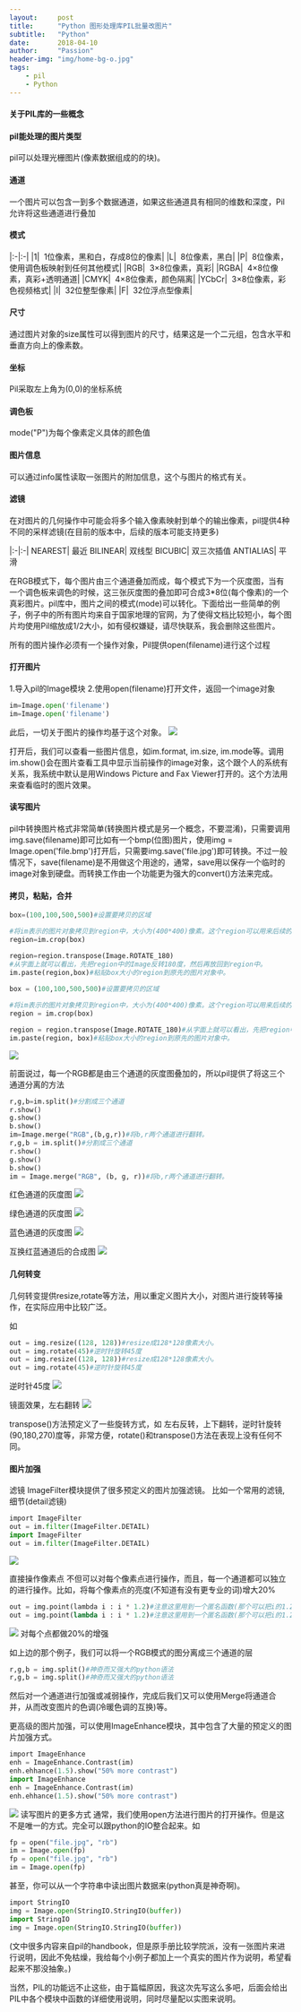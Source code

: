 ```yaml
---
layout:     post
title:      "Python 图形处理库PIL批量改图片"
subtitle:   "Python"
date:       2018-04-10
author:     "Passion"
header-img: "img/home-bg-o.jpg"
tags:
    - pil
    - Python
---
```



#### 关于PIL库的一些概念


#### pil能处理的图片类型
pil可以处理光栅图片(像素数据组成的的块)。

#### 通道
一个图片可以包含一到多个数据通道，如果这些通道具有相同的维数和深度，Pil允许将这些通道进行叠加

#### 模式

|:-|:-|
|1|	 1位像素，黑和白，存成8位的像素|
|L|	 8位像素，黑白|
|P|	 8位像素，使用调色板映射到任何其他模式|
|RGB|	 3×8位像素，真彩|
|RGBA|	 4×8位像素，真彩+透明通道|
|CMYK|	 4×8位像素，颜色隔离|
|YCbCr|	 3×8位像素，彩色视频格式|
|I|	 32位整型像素|
|F|	 32位浮点型像素|




#### 尺寸
通过图片对象的size属性可以得到图片的尺寸，结果这是一个二元组，包含水平和垂直方向上的像素数。

#### 坐标
Pil采取左上角为(0,0)的坐标系统

#### 调色板
mode("P")为每个像素定义具体的颜色值

#### 图片信息
可以通过info属性读取一张图片的附加信息，这个与图片的格式有关。

#### 滤镜
在对图片的几何操作中可能会将多个输入像素映射到单个的输出像素，pil提供4种不同的采样滤镜(在目前的版本中，后续的版本可能支持更多)

|:-|:-|
NEAREST|	最近
BILINEAR|	双线型
BICUBIC|	双三次插值
ANTIALIAS|	平滑


在RGB模式下，每个图片由三个通道叠加而成，每个模式下为一个灰度图，当有一个调色板来调色的时候，这三张灰度图的叠加即可合成3*8位(每个像素)的一个真彩图片。pil库中，图片之间的模式(mode)可以转化。下面给出一些简单的例子，例子中的所有图片均来自于国家地理的官网，为了使得文档比较短小，每个图片均使用Pil缩放成1/2大小，如有侵权嫌疑，请尽快联系，我会删除这些图片。

所有的图片操作必须有一个操作对象，Pil提供open(filename)进行这个过程


#### 打开图片
1.导入pil的Image模块
2.使用open(filename)打开文件，返回一个image对象

```py
im=Image.open('filename')
im=Image.open('filename')
```

此后，一切关于图片的操作均基于这个对象。
![](https://img-blog.csdn.net/20160106190658068)

打开后，我们可以查看一些图片信息，如im.format, im.size, im.mode等。调用im.show()会在图片查看工具中显示当前操作的image对象，这个跟个人的系统有关系，我系统中默认是用Windows Picture and Fax Viewer打开的。这个方法用来查看临时的图片效果。

#### 读写图片
pil中转换图片格式非常简单(转换图片模式是另一个概念，不要混淆)，只需要调用img.save(filename)即可比如有一个bmp(位图)图片，使用img = Image.open('file.bmp')打开后，只需要img.save('file.jpg')即可转换。不过一般情况下，save(filename)是不用做这个用途的，通常，save用以保存一个临时的image对象到硬盘。而转换工作由一个功能更为强大的convert()方法来完成。


#### 拷贝，粘贴，合并

```py
box=(100,100,500,500)#设置要拷贝的区域  

#将im表示的图片对象拷贝到region中，大小为(400*400)像素。这个region可以用来后续的操作(region其实就是一个Image对象)，box变量是一个四元组(左，上，右，下)。  
region=im.crop(box)

region=region.transpose(Image.ROTATE_180)
#从字面上就可以看出，先把region中的Image反转180度，然后再放回到region中。  
im.paste(region,box)#粘贴box大小的region到原先的图片对象中。 
 
box = (100,100,500,500)#设置要拷贝的区域

#将im表示的图片对象拷贝到region中，大小为(400*400)像素。这个region可以用来后续的操作(region其实就是一个Image对象)，box变量是一个四元组(左，上，右，下)。
region = im.crop(box)

region = region.transpose(Image.ROTATE_180)#从字面上就可以看出，先把region中的Image反转180度，然后再放回到region中。
im.paste(region, box)#粘贴box大小的region到原先的图片对象中。
```
![](https://img-blog.csdn.net/20160106190730589)

前面说过，每一个RGB都是由三个通道的灰度图叠加的，所以pil提供了将这三个通道分离的方法

```py
r,g,b=im.split()#分割成三个通道  
r.show()
g.show()
b.show()
im=Image.merge("RGB",(b,g,r))#将b,r两个通道进行翻转。  
r,g,b = im.split()#分割成三个通道
r.show()
g.show()
b.show()
im = Image.merge("RGB", (b, g, r))#将b,r两个通道进行翻转。
```

红色通道的灰度图
![](https://img-blog.csdn.net/20160106190838479)

绿色通道的灰度图
![](https://img-blog.csdn.net/20160106190856092)

蓝色通道的灰度图
![](https://img-blog.csdn.net/20160106190913202)

互换红蓝通道后的合成图
![](https://img-blog.csdn.net/20160106190945170)

#### 几何转变
几何转变提供resize,rotate等方法，用以重定义图片大小，对图片进行旋转等操作，在实际应用中比较广泛。

如
```py
out = img.resize((128, 128))#resize成128*128像素大小。  
out = img.rotate(45)#逆时针旋转45度  
out = img.resize((128, 128))#resize成128*128像素大小。
out = img.rotate(45)#逆时针旋转45度
```

逆时针45度
![](https://img-blog.csdn.net/20160106191721870)

镜面效果，左右翻转
![](https://img-blog.csdn.net/20160106191801915)

transpose()方法预定义了一些旋转方式，如
左右反转，上下翻转，逆时针旋转(90,180,270)度等，非常方便，rotate()和transpose()方法在表现上没有任何不同。

#### 图片加强

滤镜
ImageFilter模块提供了很多预定义的图片加强滤镜。
比如一个常用的滤镜,细节(detail滤镜)

```py
import ImageFilter  
out = im.filter(ImageFilter.DETAIL)  
import ImageFilter
out = im.filter(ImageFilter.DETAIL)
```

![](https://img-blog.csdn.net/20160107083555198)

直接操作像素点
不但可以对每个像素点进行操作，而且，每一个通道都可以独立的进行操作。比如，将每个像素点的亮度(不知道有没有更专业的词)增大20%

```py
out = img.point(lambda i : i * 1.2)#注意这里用到一个匿名函数(那个可以把i的1.2倍返回的函数)  
out = img.point(lambda i : i * 1.2)#注意这里用到一个匿名函数(那个可以把i的1.2倍返回的函数)
```

![](https://img-blog.csdn.net/20160107083643639)
对每个点都做20%的增强


如上边的那个例子，我们可以将一个RGB模式的图分离成三个通道的层

```py
r,g,b = img.split()#神奇而又强大的python语法  
r,g,b = img.split()#神奇而又强大的python语法
```

然后对一个通道进行加强或减弱操作，完成后我们又可以使用Merge将通道合并，从而改变图片的色调(冷暖色调的互换)等。

更高级的图片加强，可以使用ImageEnhance模块，其中包含了大量的预定义的图片加强方式。

```py
import ImageEnhance  
enh = ImageEnhance.Contrast(im)  
enh.ehhance(1.5).show("50% more contrast")  
import ImageEnhance
enh = ImageEnhance.Contrast(im)
enh.ehhance(1.5).show("50% more contrast")
```

![](https://img-blog.csdn.net/20160107083744627)
读写图片的更多方式
通常，我们使用open方法进行图片的打开操作。但是这不是唯一的方式。完全可以跟python的IO整合起来。如

```py
fp = open("file.jpg", "rb")  
im = Image.open(fp)  
fp = open("file.jpg", "rb")
im = Image.open(fp)
```

甚至，你可以从一个字符串中读出图片数据来(python真是神奇啊)。

```py
import StringIO  
img = Image.open(StringIO.StringIO(buffer))  
import StringIO
img = Image.open(StringIO.StringIO(buffer))
```

(文中很多内容来自pil的handbook，但是原手册比较学院派，没有一张图片来进行说明，因此不免枯燥，我给每个小例子都加上一个真实的图片作为说明，希望看起来不那没抽象。)


当然，PIL的功能远不止这些，由于篇幅原因，我这次先写这么多吧，后面会给出PIL中各个模块中函数的详细使用说明，同时尽量配以实图来说明。
